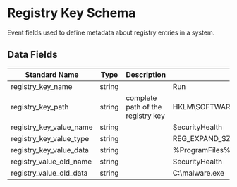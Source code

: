 # Registry Key Schema
Event fields used to define metadata about registry entries in a system.

## Data Fields
|Standard Name|Type|Description|Sample Value|
|---|---|---|---|
| registry_key_name       | string |                                   | Run                                                |
| registry_key_path       | string | complete path of the registry key | HKLM\SOFTWARE\Microsoft\Windows\CurrentVersion\Run |
| registry_key_value_name | string |                                   | SecurityHealth                                     |
| registry_key_value_type | string |                                   | REG_EXPAND_SZ                                      |
| registry_key_value_data | string |                                   | %ProgramFiles%\Windows Defender\MSASCuiL.exe       |
| registry_value_old_name | string |                                   | SecurityHealth                                     |
| registry_value_old_data | string |                                   | C:\malware.exe                                     |